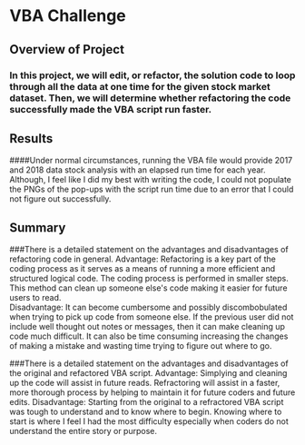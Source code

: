 # VBA Challenge

## Overview of Project

### In this project, we will edit, or refactor, the solution code to loop through all the data at one time for the given stock market dataset. Then, we will determine whether refactoring the code successfully made the VBA script run faster. 


## Results
####Under normal circumstances, running the VBA file would provide 2017 and 2018 data stock analysis with an elapsed run time for each year.  Although, I feel like I did my best with writing the code, I could not populate the PNGs of the pop-ups with the script run time due to an error that I could not figure out successfully. 


## Summary
###There is a detailed statement on the advantages and disadvantages of refactoring code in general.
    Advantage:  Refactoring is a key part of the coding process as it serves as a means of running a more efficient and structured logical code. The coding process is performed in smaller steps. This method can clean up someone else's code making it easier for future users to read.  
    Disadvantage:  It can become cumbersome and possibly discombobulated when trying to pick up code from someone else. If the previous user did not include well thought out notes or messages, then it can make cleaning up code much difficult.  It can also be time consuming increasing the changes of making a mistake and wasting time trying to figure out where to go. 


###There is a detailed statement on the advantages and disadvantages of the original and refactored VBA script.
    Advantage:  Simplying and cleaning up the code will assist in future reads.  Refractoring will assist in a faster, more thorough process by helping to maintain it for future coders and future edits.
    Disadvantage:  Starting from the original to a refractored VBA script was tough to understand and to know where to begin.  Knowing where to start is where I feel I had the most difficulty especially when coders do not understand the entire story or purpose.  







